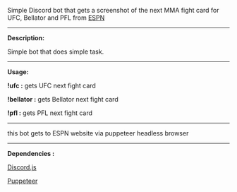 Simple Discord bot that gets a screenshot of the next MMA fight card for UFC, Bellator and PFL from [ESPN](https://www.espn.com/mma/fightcenter)


------------------------------------
**Description:**

Simple bot that does simple task.

------------------------------------

**Usage:**

**!ufc :** gets UFC next fight card

**!bellator :** gets Bellator next fight card

**!pfl :** gets PFL next fight card

------------------------------------

this bot gets to ESPN website via puppeteer headless browser

------------------------------------

**Dependencies :**

[Discord.js](https://discord.js.org/#/)

[Puppeteer](https://www.npmjs.com/package/puppeteer)



